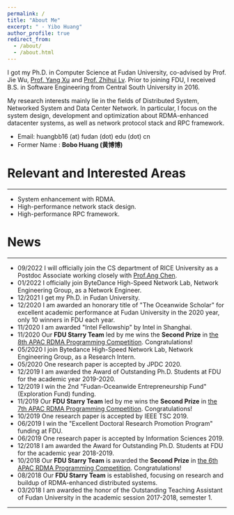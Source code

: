```yaml
---
permalink: /
title: "About Me"
excerpt: " - Yibo Huang"
author_profile: true
redirect_from: 
  - /about/
  - /about.html
---
```



I got my Ph.D. in Computer Science at Fudan University, co-advised by Prof. Jie Wu, [Prof. Yang Xu](https://yangxu.info/) and [Prof. Zhihui Lv](https://cs.fudan.edu.cn/3f/5e/c25895a278366/page.htm).
Prior to joining FDU, I received B.S. in Software Engineering from Central South University in 2016.

My research interests mainly lie in the fields of Distributed System, Networked System and Data Center Network.
In particular, I focus on the system design, development and optimization about RDMA-enhanced datacenter systems, as well as network protocol stack and RPC framework.


- Email: huangbb16 (at) fudan (dot) edu (dot) cn
- Former Name : **Bobo Huang (黄博博)**
<!-- - My Resume is [HERE](http://huangyibo.github.io/files/Yibo-FDU-CV.pdf). -->

Relevant and Interested Areas
======
---
- System enhancement with RDMA.
- High-performance network stack design.
- High-performance RPC framework.
<!-- - Hybrid computing framework. over modern hardware -->



News
======
---
- 09/2022 I will officially join the CS department of RICE University as a Postdoc Associate working closely with [Prof.Ang Chen](https://www.cs.rice.edu/~angchen/). 
- 01/2022 I officially join ByteDance High-Speed Network Lab, Network Engineering Group, as a Network Engineer.
- 12/2021 I get my Ph.D. in Fudan University.
- 12/2020 I am awarded an honorary title of "The Oceanwide Scholar" for excellent academic performance at Fudan University in the 2020 year, only 10 winners in FDU each year.
- 11/2020 I am awarded "Intel Fellowship" by Intel in Shanghai.
- 11/2020 Our **FDU Starry Team** led by me wins the **Second Prize** in [the 8th APAC RDMA Programming Competition](http://www.hpcadvisorycouncil.com/events/2020/rdma/). Congratulations!
- 05/2020 I join Bytedance High-Speed Network Lab, Network Engineering Group, as a Research Intern.
- 05/2020 One research paper is accepted by JPDC 2020.
- 12/2019 I am awarded the Award of Outstanding Ph.D. Students at FDU for the academic year 2019-2020.
- 12/2019 I win the 2nd "Fudan-Oceanwide Entrepreneurship Fund" (Exploration Fund) funding.
- 11/2019 Our **FDU Starry Team** led by me wins the **Second Prize** in [the 7th APAC RDMA Programming Competition](http://www.hpcadvisorycouncil.com/events/2019/rdma/). Congratulations!
- 10/2019 One research paper is accepted by IEEE TSC 2019.
- 06/2019 I win the "Excellent Doctoral Research Promotion Program" funding at FDU.
- 06/2019 One research paper is accepted by Information Sciences 2019.
- 12/2018 I am awarded the Award for Outstanding Ph.D. Students at FDU for the academic year 2018-2019.
- 10/2018 Our **FDU Starry Team** is awarded the **Second Prize** in [the 6th APAC RDMA Programming Competition](http://www.hpcadvisorycouncil.com/events/2018/rdma/). Congratulations!
- 08/2018 Our **FDU Starry Team** is established, focusing on research and buildup of RDMA-enhanced distributed systems.
- 03/2018 I am awarded the honor of the Outstanding Teaching Assistant of Fudan University in the academic session 2017-2018, semester 1.

<!-- Our project "A Trusted Identity Unified Verification System over Zero-Trust Architecture" -->
<!-- organized by HPC-AI Advisory Council -->
 <!-- organized by NSCC Singapore & HPC-AI Advisory Council -->
 <!-- - 08/2019 Our **FDU Starry Team** wins the **Merit Prize** in [2019 APAC HPC-AI Competition](http://www.hpcadvisorycouncil.com/events/2019/APAC-AI-HPC/index.php). Congratulations! -->

---

<script type='text/javascript' id='clustrmaps' src='//cdn.clustrmaps.com/map_v2.js?cl=ffffff&w=398&t=tt&d=KLze7yOvPww8OOApBWjCvydGhEiyz3rsS4IcHCkDMxA&co=2d78ad&ct=ffffff&cmo=3acc3a&cmn=ff5353'></script>

<!-- This is the front page of a website that is powered by the [academicpages template](https://github.com/academicpages/academicpages.github.io) and hosted on GitHub pages. [GitHub pages](https://pages.github.com) is a free service in which websites are built and hosted from code and data stored in a GitHub repository, automatically updating when a new commit is made to the respository. This template was forked from the [Minimal Mistakes Jekyll Theme](https://mmistakes.github.io/minimal-mistakes/) created by Michael Rose, and then extended to support the kinds of content that academics have: publications, talks, teaching, a portfolio, blog posts, and a dynamically-generated CV. You can fork [this repository](https://github.com/academicpages/academicpages.github.io) right now, modify the configuration and markdown files, add your own PDFs and other content, and have your own site for free, with no ads! An older version of this template powers my own personal website at [stuartgeiger.com](http://stuartgeiger.com), which uses [this Github repository](https://github.com/staeiou/staeiou.github.io). -->

<!-- A data-driven personal website
======
Like many other Jekyll-based GitHub Pages templates, academicpages makes you separate the website's content from its form. The content & metadata of your website are in structured markdown files, while various other files constitute the theme, specifying how to transform that content & metadata into HTML pages. You keep these various markdown (.md), YAML (.yml), HTML, and CSS files in a public GitHub repository. Each time you commit and push an update to the repository, the [GitHub pages](https://pages.github.com/) service creates static HTML pages based on these files, which are hosted on GitHub's servers free of charge.

Many of the features of dynamic content management systems (like Wordpress) can be achieved in this fashion, using a fraction of the computational resources and with far less vulnerability to hacking and DDoSing. You can also modify the theme to your heart's content without touching the content of your site. If you get to a point where you've broken something in Jekyll/HTML/CSS beyond repair, your markdown files describing your talks, publications, etc. are safe. You can rollback the changes or even delete the repository and start over -- just be sure to save the markdown files! Finally, you can also write scripts that process the structured data on the site, such as [this one](https://github.com/academicpages/academicpages.github.io/blob/master/talkmap.ipynb) that analyzes metadata in pages about talks to display [a map of every location you've given a talk](https://academicpages.github.io/talkmap.html).

Getting started
======
1. Register a GitHub account if you don't have one and confirm your e-mail (required!)
1. Fork [this repository](https://github.com/academicpages/academicpages.github.io) by clicking the "fork" button in the top right. 
1. Go to the repository's settings (rightmost item in the tabs that start with "Code", should be below "Unwatch"). Rename the repository "[your GitHub username].github.io", which will also be your website's URL.
1. Set site-wide configuration and create content & metadata (see below -- also see [this set of diffs](http://archive.is/3TPas) showing what files were changed to set up [an example site](https://getorg-testacct.github.io) for a user with the username "getorg-testacct")
1. Upload any files (like PDFs, .zip files, etc.) to the files/ directory. They will appear at https://[your GitHub username].github.io/files/example.pdf.  
1. Check status by going to the repository settings, in the "GitHub pages" section

Site-wide configuration
------
The main configuration file for the site is in the base directory in [_config.yml](https://github.com/academicpages/academicpages.github.io/blob/master/_config.yml), which defines the content in the sidebars and other site-wide features. You will need to replace the default variables with ones about yourself and your site's github repository. The configuration file for the top menu is in [_data/navigation.yml](https://github.com/academicpages/academicpages.github.io/blob/master/_data/navigation.yml). For example, if you don't have a portfolio or blog posts, you can remove those items from that navigation.yml file to remove them from the header. 

Create content & metadata
------
For site content, there is one markdown file for each type of content, which are stored in directories like _publications, _talks, _posts, _teaching, or _pages. For example, each talk is a markdown file in the [_talks directory](https://github.com/academicpages/academicpages.github.io/tree/master/_talks). At the top of each markdown file is structured data in YAML about the talk, which the theme will parse to do lots of cool stuff. The same structured data about a talk is used to generate the list of talks on the [Talks page](https://academicpages.github.io/talks), each [individual page](https://academicpages.github.io/talks/2012-03-01-talk-1) for specific talks, the talks section for the [CV page](https://academicpages.github.io/cv), and the [map of places you've given a talk](https://academicpages.github.io/talkmap.html) (if you run this [python file](https://github.com/academicpages/academicpages.github.io/blob/master/talkmap.py) or [Jupyter notebook](https://github.com/academicpages/academicpages.github.io/blob/master/talkmap.ipynb), which creates the HTML for the map based on the contents of the _talks directory).

**Markdown generator**

I have also created [a set of Jupyter notebooks](https://github.com/academicpages/academicpages.github.io/tree/master/markdown_generator
) that converts a CSV containing structured data about talks or presentations into individual markdown files that will be properly formatted for the academicpages template. The sample CSVs in that directory are the ones I used to create my own personal website at stuartgeiger.com. My usual workflow is that I keep a spreadsheet of my publications and talks, then run the code in these notebooks to generate the markdown files, then commit and push them to the GitHub repository.

How to edit your site's GitHub repository
------
Many people use a git client to create files on their local computer and then push them to GitHub's servers. If you are not familiar with git, you can directly edit these configuration and markdown files directly in the github.com interface. Navigate to a file (like [this one](https://github.com/academicpages/academicpages.github.io/blob/master/_talks/2012-03-01-talk-1.md) and click the pencil icon in the top right of the content preview (to the right of the "Raw | Blame | History" buttons). You can delete a file by clicking the trashcan icon to the right of the pencil icon. You can also create new files or upload files by navigating to a directory and clicking the "Create new file" or "Upload files" buttons. 

Example: editing a markdown file for a talk
![Editing a markdown file for a talk](/images/editing-talk.png)

For more info
------
More info about configuring academicpages can be found in [the guide](https://academicpages.github.io/markdown/). The [guides for the Minimal Mistakes theme](https://mmistakes.github.io/minimal-mistakes/docs/configuration/) (which this theme was forked from) might also be helpful. -->
